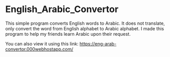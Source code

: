 # English_Arabic_Convertor
This simple program converts English words to Arabic. It does not translate, only convert the word from English alphabet to Arabic alphabet.
I made this program to help my friends learn Arabic upon their request.


You can also view it using this link: https://eng-arab-convertor.000webhostapp.com/
